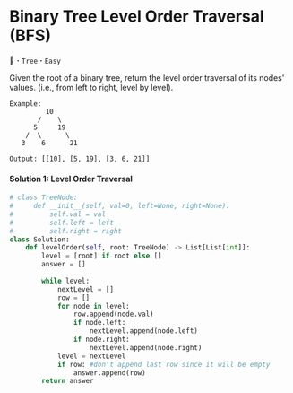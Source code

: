 # Binary Tree Level Order Traversal (BFS)
:palm_tree: **·** `Tree` **·** `Easy`

Given the root of a binary tree, return the level order traversal of its nodes' values. (i.e., from left to right, level by level).

```
Example:
         10
       /    \
      5     19
    /  \      \
   3    6      21
   
Output: [[10], [5, 19], [3, 6, 21]]
```
#### Solution 1: Level Order Traversal
```python
# class TreeNode:
#     def __init__(self, val=0, left=None, right=None):
#         self.val = val
#         self.left = left
#         self.right = right
class Solution:
    def levelOrder(self, root: TreeNode) -> List[List[int]]:
        level = [root] if root else []
        answer = []
    
        while level:
            nextLevel = []
            row = []
            for node in level:
                row.append(node.val)
                if node.left:
                    nextLevel.append(node.left)
                if node.right:
                    nextLevel.append(node.right)
            level = nextLevel
            if row: #don't append last row since it will be empty
                answer.append(row)
        return answer
```
